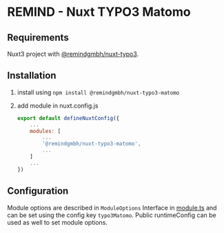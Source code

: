# REMIND - Nuxt TYPO3 Matomo

## Requirements

Nuxt3 project with [@remindgmbh/nuxt-typo3](https://github.com/remindgmbh/nuxt-typo3).

## Installation

1. install using `npm install @remindgmbh/nuxt-typo3-matomo`

2. add module in nuxt.config.js

    ```javascript
    export default defineNuxtConfig({
        ...
        modules: [
            ...
            '@remindgmbh/nuxt-typo3-matomo',
            ...
        ]
        ...
    })
    ```

## Configuration

Module options are described in `ModuleOptions` Interface in [module.ts](src/module.ts) and can be set using the config key `typo3Matomo`. Public runtimeConfig can be used as well to set module options.
